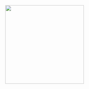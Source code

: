 <img src = "https://github.com/Dhruv-Kathiriya/designer_flutter_1/assets/150034575/f011965c-61bf-4936-a774-37b36e0a36c0" width = "250px">
